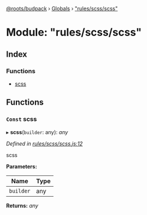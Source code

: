[@roots/budpack](../README.md) › [Globals](../globals.md) › ["rules/scss/scss"](_rules_scss_scss_.md)

# Module: "rules/scss/scss"

## Index

### Functions

* [scss](_rules_scss_scss_.md#const-scss)

## Functions

### `Const` scss

▸ **scss**(`builder`: any): *any*

*Defined in [rules/scss/scss.js:12](https://github.com/roots/bud-support/blob/91a13d1/src/budpack/builder/webpack/rules/scss/scss.js#L12)*

scss

**Parameters:**

Name | Type |
------ | ------ |
`builder` | any |

**Returns:** *any*
